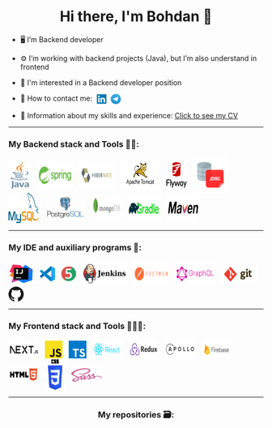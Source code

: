 <h1 align="center">Hi there, I'm Bohdan 👋</h1>

- 🖥️ I’m Backend developer
- ⚙️ I’m working with backend projects (Java), but I’m also understand in frontend 
- 👯 I'm interested in a Backend developer position

- 📧 How to contact me:&nbsp;&nbsp;<a target="_blank" rel="noopener noreferrer" href="https://www.linkedin.com/in/bohdan-orlovskiy/"><img align="center" src="icons-svg/contacts/linkedIn.svg" alt="bohdan-orlovskiy" height="20" width="20" /></a>&nbsp;&nbsp;<a target="_blank" rel="noopener noreferrer" href="https://www.t.me/Bogdan_info"><img align="center" src="icons-svg/contacts/telegram.svg" alt="bohdan-orlovskiy" height="20" width="20" /></a>
- 📄 Information about my skills and experience: <a target="blank" rel="noopener noreferrer" href="https://portfolio-bohdan100.vercel.app/">Сlick to see my CV</a>
---
<h3 align="left">My Backend stack and Tools 👨‍💻:</h3>

<p align="left">
 <!-- Java -->
  <a target="_blank" rel="noopener noreferrer" href="https://docs.oracle.com/en/java/">
    <img align="center" alt="Java" src="icons-svg/backend/java-vertical.svg" height="60" width="45"/></a>&nbsp;&nbsp;
  <!-- Spring Boot -->
  <a target="_blank" rel="noopener noreferrer" href="https://docs.spring.io/spring-boot/index.html">
    <img align="center" alt="Spring Boot" src="icons-svg/backend/springio-title.svg" height="55" width="70"/></a>&nbsp;&nbsp;
  <!-- Hibernate -->
  <a target="_blank" rel="noopener noreferrer" href="https://hibernate.org">
    <img align="center" alt="Hibernate" src="icons-svg/backend/hibernate-title.svg" height="55" width="70"/></a>&nbsp;&nbsp;
  <!-- Tomcat, Servlets -->
  <a target="_blank" rel="noopener noreferrer" href="http://tomcat.apache.org/">
    <img align="center" alt="Apache Tomcat" src="icons-svg/backend/tomcat-title.svg" height="60" width="80"/></a>&nbsp;&nbsp;
  <!-- Flyway -->
  <a target="_blank" rel="noopener noreferrer" href="https://documentation.red-gate.com/flyway">
    <img align="center" alt="Flyway" src="icons-svg/backend/flyway-icon.svg" height="50" width="40"/></a>&nbsp;&nbsp;
  <!-- JDBC -->
  <a target="_blank" rel="noopener noreferrer" href="https://docs.oracle.com/javase/8/docs/technotes/guides/jdbc/">
    <img align="center" alt="JDBC" src="icons-svg/backend/jdbc.png" height="70" width="70"/></a>&nbsp;&nbsp;
  <!-- MySQL -->
  <a target="_blank" rel="noopener noreferrer" href="https://dev.mysql.com/doc/">
    <img align="center" alt="MySQL" src="icons-svg/backend/mysql-official-title.svg" height="60" width="60"/></a>&nbsp;&nbsp;
  <!-- PostgreSQL -->
  <a target="_blank" rel="noopener noreferrer" href="https://www.postgresql.org">
    <img align="center" alt="PostgreSQL" src="icons-svg/backend/postgresql-vertical.svg" height="50" width="80"/></a>&nbsp;&nbsp;
  <!-- MongoDB -->
  <a target="_blank" rel="noopener noreferrer" href="https://www.mongodb.com/">
    <img align="center" alt="MongoDB" src="icons-svg/backend/mongodb-title.svg" height="50" width="60"/></a>&nbsp;&nbsp;
  <!-- Gradle -->
  <a target="_blank" rel="noopener noreferrer" href="https://gradle.org">
    <img align="center" alt="Gradle" src="icons-svg/backend/gradle-title.svg" height="55" width="65"/></a>&nbsp;&nbsp;
  <!-- Maven -->
  <a target="_blank" rel="noopener noreferrer" href="https://maven.apache.org">
    <img align="center" alt="Maven" src="icons-svg/backend/maven-title.svg" height="55" width="65"/></a>&nbsp;&nbsp;
</p>

---
<h3 align="left">My IDE and auxiliary programs 🔧:</h3>
<p align="left">
  <!-- IntelliJ IDEA -->
  <a target="_blank" rel="noopener noreferrer" href="https://www.jetbrains.com/idea/">
    <img align="center" alt="IntelliJ IDEA" src="icons-svg/additional-programs-ide/IntelliJ IDEA.svg" height="40" width="50"/></a>&nbsp;&nbsp;
  <!-- VS Code -->
  <a target="_blank" rel="noopener noreferrer" href="https://code.visualstudio.com/">
    <img align="center" alt="Visual Studio Code" src="icons-svg/additional-programs-ide/VS Code.svg" height="30" width="30"/></a>&nbsp;&nbsp;
  <!-- JUnit -->
  <a target="_blank" rel="noopener noreferrer" href="https://junit.org/junit5/">
    <img align="center" alt="JUnit" src="icons-svg/additional-programs-ide/JUnit.svg" height="30" width="30"/></a>&nbsp;&nbsp;
  <!-- Jenkins, CI/CD -->
  <a target="_blank" rel="noopener noreferrer" href="https://www.jenkins.io/doc/">
    <img align="center" alt="Jenkins" src="icons-svg/additional-programs-ide/jenkins-title.svg" height="50" width="90"/></a>&nbsp;&nbsp;
  <!-- Postman -->
  <a target="_blank" rel="noopener noreferrer" href="https://learning.postman.com/docs/introduction/overview/">
    <img align="center" alt="Postman" src="icons-svg/additional-programs-ide/postman-title.svg" height="50" width="70"></a>&nbsp;&nbsp;
  <!-- GraphQL -->
  <a target="_blank" rel="noopener noreferrer" href="https://graphql.org">
    <img align="center" alt="GraphQL" src="icons-svg/additional-programs-ide/graphql-title.svg" height="50" width="80"/></a>&nbsp;&nbsp;
  <!-- Git -->
  <a target="_blank" rel="noopener noreferrer" href="https://git-scm.com/doc">
    <img align="center" alt="Git" src="icons-svg/additional-programs-ide/git-title.svg" height="40" width="70"/></a>&nbsp;&nbsp;
  <!-- GitHub -->
  <a target="_blank" rel="noopener noreferrer" href="https://github.com">
    <img align="center" alt="GitHub" src="https://raw.githubusercontent.com/github/explore/78df643247d429f6cc873026c0622819ad797942/topics/github/github.png" height="30" width="30"/></a>&nbsp;&nbsp;
</p>

---

<h3 align="left">My Frontend stack and Tools 👨🏻‍💻:</h3> 

<p align="left">
  <!-- Next.js -->
  <a target="_blank" rel="noopener noreferrer" href="https://nextjs.org/docs">
    <img align="center" alt="Next.js" src="icons-svg/frontend/nextjs-title.svg" height="40" width="60"></a>&nbsp;&nbsp;
  <!-- JavaScript --> 
  <a target="_blank" rel="noopener noreferrer" href="https://developer.mozilla.org/en-US/docs/Web/JavaScript">
    <img align="center" alt="JavaScript" src="icons-svg/frontend/javascript-icon.svg" height="35" width="35"/></a>&nbsp;&nbsp;
  <!-- TypeScript -->
  <a target="_blank" rel="noopener noreferrer" href="https://www.typescriptlang.org/">
    <img align="center" alt="TypeScript" src="icons-svg/frontend/typescriptlang-icon.svg" height="35" width="35"/></a>&nbsp;&nbsp;
  <!-- React -->
  <a target="_blank" rel="noopener noreferrer" href="https://reactjs.org/">
    <img align="center" alt="React" src="icons-svg/frontend/reactjs-title.svg" height="40" width="60"/></a>&nbsp;&nbsp;
 <!-- Redux -->
  <a target="_blank" rel="noopener noreferrer" href="https://redux.js.org">
    <img align="center" src="icons-svg/frontend/redux-title.svg" alt="Redux" height="40" width="60"/></a>&nbsp;&nbsp;
  <!-- Apollo Client GraphQL -->
  <a target="_blank" rel="noopener noreferrer" href="https://graphql.org">
    <img align="center" alt="Apollo GraphQL" src="icons-svg/frontend/apollographql-title.svg" height="40" width="60"/></a>&nbsp;&nbsp;
  <!-- Firebase -->
  <a target="_blank" rel="noopener noreferrer" href="https://firebase.google.com/">
    <img align="center" alt="Firebase" src="icons-svg/frontend/firebase-title.svg" height="40" width="60"/></a>&nbsp;&nbsp;
  <!-- HTML5 -->
  <a target="_blank" rel="noopener noreferrer" href="https://developer.mozilla.org/en-US/docs/Web/HTML">
    <img align="center" alt="HTML5" src="icons-svg/frontend/html5-title.svg" height="40" width="60"/></a>&nbsp;&nbsp;
  <!-- CSS3 -->
  <a target="_blank" rel="noopener noreferrer" href="https://developer.mozilla.org/en-US/docs/Web/CSS">
    <img align="center" alt="CSS3" src="icons-svg/frontend/css-title-vertical.svg" height="60" width="40"/></a>&nbsp;&nbsp;
  <!-- Sass -->
  <a target="_blank" rel="noopener noreferrer" href="https://sass-lang.com/documentation/">
    <img align="center" alt="Sass" src="icons-svg/frontend/sass-icon.svg" height="35" width="60"/></a>&nbsp;&nbsp;
</p>

---

<!-- <h3 align="left">My Statistics 📉:</h3>
<div>
<p><img align="left" src="https://github-readme-stats.vercel.app/api/top-langs?username=bohdan100&show_icons=true&locale=en&layout=compact" alt="bohdan100" /></p>

<p>&nbsp;<img align="center" src="https://github-readme-stats.vercel.app/api?username=bohdan100&show_icons=true&locale=en" alt="bohdan100" /></p>
</div> -->

<h3 align="center">My repositories 🗃️:</h3>


